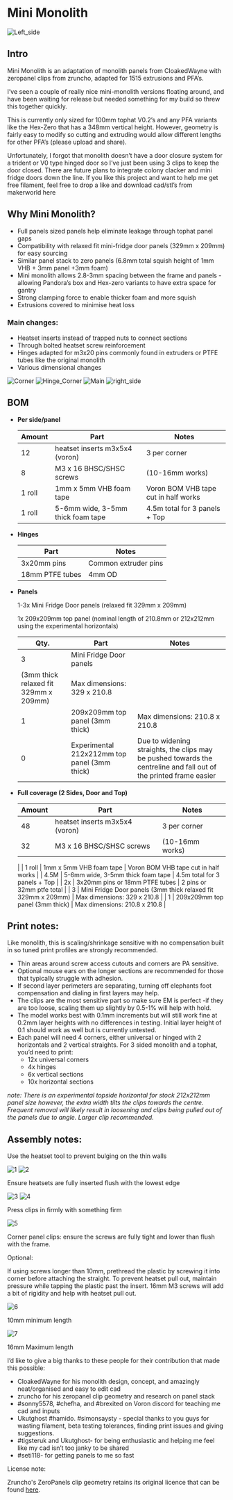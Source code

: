 # Mini Monolith

![Left_side](Images/Left_side.jpg)

## Intro

Mini Monolith is an adaptation of monolith panels from CloakedWayne with zeropanel clips from zruncho, adapted for 1515 extrusions and PFA’s.

I’ve seen a couple of really nice mini-monolith versions floating around, and have been waiting for release but needed something for my build so threw this together quickly.

This is currently only sized for 100mm tophat V0.2’s and any PFA variants like the Hex-Zero that has a 348mm vertical height. However, geometry is fairly easy to modify so cutting and extruding would allow different lengths for other PFA’s (please upload and share).

Unfortunately, I forgot that monolith doesn’t have a door closure system for a trident or V0 type hinged door so I’ve just been using 3 clips to keep the door closed. There are future plans to integrate colony clacker and mini fridge doors down the line. If you like this project and want to help me get free filament, feel free to drop a like and download cad/stl’s from makerworld here

## Why Mini Monolith?

- Full panels sized panels help eliminate leakage through tophat panel gaps
- Compatibility with relaxed fit mini-fridge door panels (329mm x 209mm) for easy sourcing
- Similar panel stack to zero panels (6.8mm total squish height of 1mm VHB + 3mm panel +3mm foam)
- Mini monolith allows 2.8-3mm spacing between the frame and panels -allowing Pandora’s box and Hex-zero variants to have extra space for gantry
- Strong clamping force to enable thicker foam and more squish
- Extrusions covered to minimise heat loss

### Main changes:

- Heatset inserts instead of trapped nuts to connect sections
- Through bolted heatset screw reinforcement
- Hinges adapted for m3x20 pins commonly found in extruders or PTFE tubes like the original monolith
- Various dimensional changes

![Corner](Images/Corner.jpg)
![Hinge_Corner](Images/Hinge_Corner.jpg)
![Main](Images/Main.jpg)
![right_side](Images/right_side.jpg)

## BOM

- **Per side/panel**
    
    
    | Amount | Part | Notes  |
    | --- | --- | --- |
    | 12 | heatset inserts m3x5x4 (voron) | 3 per corner |
    | 8 | M3 x 16 BHSC/SHSC screws  | (10-16mm works) |
    | 1 roll | 1mm x 5mm VHB foam tape | Voron BOM VHB tape cut in half works |
    | 1 roll | 5-6mm wide, 3-5mm thick foam tape | 4.5m total for 3 panels + Top |
- **Hinges**
    
    
    | Part | Notes |
    | --- | --- |
    | 3x20mm pins | Common extruder pins |
    | 18mm PTFE tubes | 4mm OD |
- **Panels**
    
    1-3x Mini Fridge Door panels (relaxed fit 329mm x 209mm)
    
    1x 209x209mm top panel (nominal length of 210.8mm or 212x212mm using the experimental horizontals)
    
    | Qty. | Part | Notes |
    | --- | --- | --- |
    | 3 | Mini Fridge Door panels 
    (3mm thick relaxed fit 329mm x 209mm) | Max dimensions: 329 x 210.8 |
    | 1 | 209x209mm top panel (3mm thick) | Max dimensions: 210.8 x 210.8 |
    | 0 | Experimental 212x212mm top panel (3mm thick) | Due to widening straights, the clips may be pushed towards the centreline and fall out of the printed frame easier |
- **Full coverage (2 Sides, Door and Top)**
    
    
    | Amount | Part | Notes  |
    | --- | --- | --- |
    | 48 | heatset inserts m3x5x4 (voron) | 3 per corner |
    | 32 | M3 x 16 BHSC/SHSC screws  | (10-16mm works)
     |
    | 
    1 roll | 1mm x 5mm VHB foam tape | Voron BOM VHB tape cut in half works |
    | 4.5M | 5-6mm wide, 3-5mm thick foam tape | 4.5m total for 3 panels + Top |
    | 2x | 3x20mm pins or 18mm PTFE tubes | 2 pins or 32mm ptfe total |
    | 3 | Mini Fridge Door panels 
    (3mm thick relaxed fit 329mm x 209mm) | Max dimensions: 329 x 210.8 |
    | 1 | 209x209mm top panel (3mm thick) | Max dimensions: 210.8 x 210.8 |

## **Print notes:**

Like monolith, this is scaling/shrinkage sensitive with no compensation built in so tuned print profiles are strongly recommended. 

- Thin areas around screw access cutouts and corners are PA sensitive.
- Optional mouse ears on the longer sections are recommended for those that typically struggle with adhesion.
- If second layer perimeters are separating, turning off elephants foot compensation and dialing in first layers may help.
- The clips are the most sensitive part so make sure EM is perfect -if they are too loose, scaling them up slightly by 0.5-1% will help with hold.
- The model works best with 0.1mm increments but will still work fine at 0.2mm layer heights with no differences in testing. Initial layer height of 0.1 should work as well but is currently untested.
- Each panel will need 4 corners, either universal or hinged with 2 horizontals and 2 vertical straights. For 3 sided monolith and a tophat, you’d need to print:
    - 12x universal corners
    - 4x hinges
    - 6x vertical sections
    - 10x horizontal sections

*note: There is an experimental topside horizontal for stock 212x212mm panel size however, the extra width tilts the clips towards the centre. Frequent removal will likely result in loosening and clips being pulled out of the panels due to angle. Larger clip recommended.*

## **Assembly notes:**

Use the heatset tool to prevent bulging on the thin walls 

![1](Images/2_1.png)
![2](Images/2_2.png)

Ensure heatsets are fully inserted flush with the lowest edge

![3](Images/2_3.jpg)
![4](Images/2_4.jpg)

Press clips in firmly with something firm

![5](Images/2_5.jpg)

Corner panel clips: ensure the screws are fully tight and lower than flush with the frame.

Optional:

If using screws longer than 10mm, prethread the plastic by screwing it into corner before attaching the straight. To prevent heatset pull out, maintain pressure while tapping the plastic past the insert. 16mm M3 screws will add a bit of rigidity and help with heatset pull out.

![6](Images/2_6.jpg)


10mm minimum length

![7](Images/2_7.jpg)

16mm Maximum length 

I’d like to give a big thanks to these people for their contribution that made this possible:

- CloakedWayne for his monolith design, concept, and amazingly neat/organised and easy to edit cad
- zruncho for his zeropanel clip geometry and research on panel stack
- #sonny5578, #chefha, and #brexited on Voron discord for teaching me cad and inputs
- Ukutghost #hamido. #simonsaysty - special thanks to you guys for wasting filament, beta testing tolerances, finding print issues and giving suggestions.
- #tigsteruk and Ukutghost- for being enthusiastic and helping me feel like my cad isn’t too janky to be shared
- #seti118- for getting panels to me so fast

License note:

Zruncho's ZeroPanels clip geometry retains its original licence that can be found [here](https://github.com/zruncho3d/ZeroPanels?tab=GPL-3.0-1-ov-file#readme).

